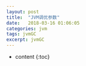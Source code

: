 ```yaml
---
layout: post
title:  "JVM调优参数"
date:   2018-03-16 01:06:05
categories: jvm
tags: jvmGC
excerpt: jvmGC
---
```



* content
{:toc}
